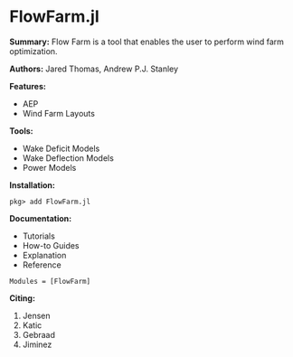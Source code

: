 # FlowFarm.jl

**Summary:** Flow Farm is a tool that enables the user to perform wind farm optimization.

**Authors:** Jared Thomas, Andrew P.J. Stanley

**Features:**

* AEP
* Wind Farm Layouts

**Tools:**

* Wake Deficit Models
* Wake Deflection Models
* Power Models

**Installation:**

```@autodocs
pkg> add FlowFarm.jl
```

**Documentation:**

* Tutorials
* How-to Guides
* Explanation
* Reference

```@autodocs
Modules = [FlowFarm]
```
**Citing:**
1. Jensen
2. Katic
3. Gebraad
4. Jiminez